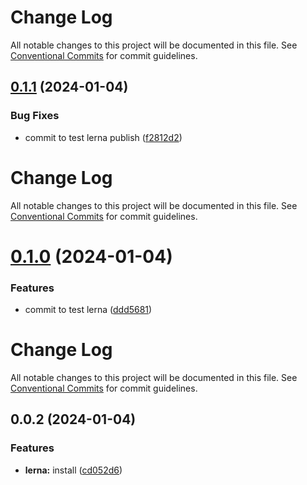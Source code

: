 # Change Log

All notable changes to this project will be documented in this file. See
[Conventional Commits](https://conventionalcommits.org) for commit guidelines.

## [0.1.1](https://github.com/eduard-aminov/ng-tools/compare/@ng-tools/web-apis@0.1.0...@ng-tools/web-apis@0.1.1) (2024-01-04)

### Bug Fixes

- commit to test lerna publish
  ([f2812d2](https://github.com/eduard-aminov/ng-tools/commit/f2812d209f7896d6d4ccd072a0c9e86756201a2b))

# Change Log

All notable changes to this project will be documented in this file. See
[Conventional Commits](https://conventionalcommits.org) for commit guidelines.

# [0.1.0](https://github.com/eduard-aminov/ng-tools/compare/@ng-tools/web-apis@0.0.2...@ng-tools/web-apis@0.1.0) (2024-01-04)

### Features

- commit to test lerna
  ([ddd5681](https://github.com/eduard-aminov/ng-tools/commit/ddd5681bed4342a23e020afa982ecccd7999e048))

# Change Log

All notable changes to this project will be documented in this file. See
[Conventional Commits](https://conventionalcommits.org) for commit guidelines.

## 0.0.2 (2024-01-04)

### Features

- **lerna:** install
  ([cd052d6](https://github.com/eduard-aminov/ng-tools/commit/cd052d6c1772286f983a6b4d073bfda1995c3627))
